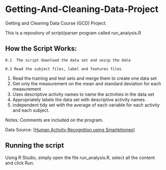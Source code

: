 Getting-And-Cleaning-Data-Project
=================================


Getting and Cleaning Data Course (GCD) Project.

This is a repository of script/parser program called run_analysis.R 

## How the Script Works:
  
    0.1  The script download the data set and unzip the data
  
    0.2 Read the subject files, label and features files
  
  1. Read the training and test sets and merge them to create one data set
  2. Get only the measurement on the mean and standard deviation for each measurement
  3. Uses descriptive activity names to name the activities in the data set
  4. Appropriately labels the data set with descriptive activity names.
  5. independent tidy set with the average of each variable for each activity and each subject.

Notes: Comments are included on the program.

Data Source: [[Human Activity Recognition using Smartphones](https://d396qusza40orc.cloudfront.net/getdata%2Fprojectfiles%2FUCI%20HAR%20Dataset.zip )]

## Running the script
Using R Studio, simply open the file run_analysis.R, select all the content and click Run.
